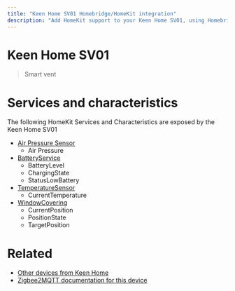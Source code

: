 ```yaml
---
title: "Keen Home SV01 Homebridge/HomeKit integration"
description: "Add HomeKit support to your Keen Home SV01, using Homebridge, Zigbee2MQTT and homebridge-z2m."
---
```

<!---
This file has been GENERATED using src/docgen/docgen.ts
DO NOT EDIT THIS FILE MANUALLY!
-->
# Keen Home SV01
> Smart vent


# Services and characteristics
The following HomeKit Services and Characteristics are exposed by
the Keen Home SV01

* [Air Pressure Sensor](../../sensors.md)
  * Air Pressure
* [BatteryService](../../battery.md)
  * BatteryLevel
  * ChargingState
  * StatusLowBattery
* [TemperatureSensor](../../sensors.md)
  * CurrentTemperature
* [WindowCovering](../../cover.md)
  * CurrentPosition
  * PositionState
  * TargetPosition


# Related
* [Other devices from Keen Home](../index.md#keen_home)
* [Zigbee2MQTT documentation for this device](https://www.zigbee2mqtt.io/devices/SV01.html)